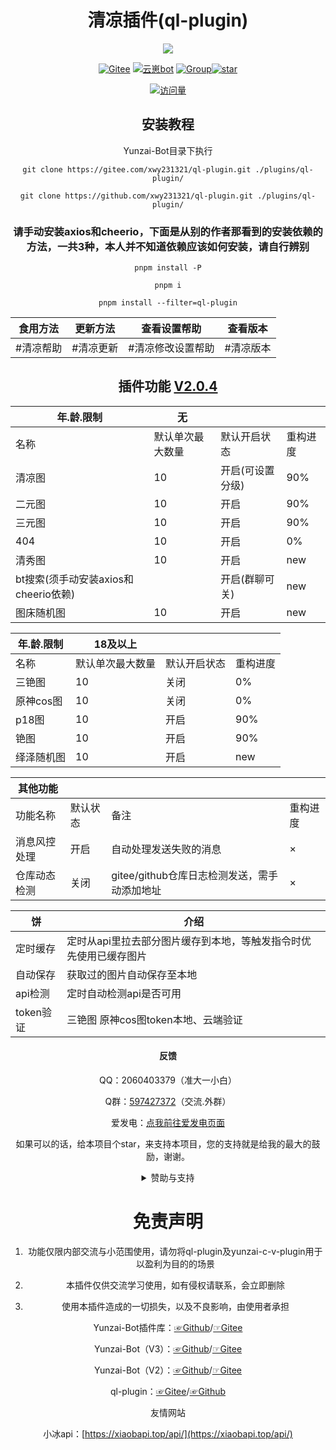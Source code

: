 <div align="center">
<h1>清凉插件(ql-plugin)</h1>

<a href="https://www.murphysec.com/console/report/1671125207802994688/1671125207849132032" alt="Security Status"><img src="https://www.murphysec.com/platform3/v31/badge/1671125207849132032.svg" /></a>

[![Gitee](https://img.shields.io/badge/Gitee-清凉插件-black?style=flat-square&logo=gitee)](https://gitee.com/xwy231321/ql-plugin) [![云崽bot](https://img.shields.io/badge/云崽-v3.0.0-black?style=flat-square&logo=dependabot)](https://gitee.com/Le-niao/Yunzai-Bot) [![Group](https://img.shields.io/badge/群号-597427372-red?style=flat-square&logo=GroupMe&logoColor=white)](https://jq.qq.com/?_wv=1027&k=rPN5Kmfx)<a href='https://gitee.com/xwy231321/ql-plugin/stargazers'><img src='https://gitee.com/xwy231321/ql-plugin/badge/star.svg?theme=dark' alt='star'></img></a>

[![访问量](https://profile-counter.glitch.me/ql-plugin/count.svg)](https://gitee.com/xwy231321/ql-plugin)


## 安装教程

Yunzai-Bot目录下执行

```
git clone https://gitee.com/xwy231321/ql-plugin.git ./plugins/ql-plugin/

```
```
git clone https://github.com/xwy231321/ql-plugin.git ./plugins/ql-plugin/

```

### 请手动安装axios和cheerio，下面是从别的作者那看到的安装依赖的方法，一共3种，本人并不知道依赖应该如何安装，请自行辨别
```
pnpm install -P
```
```
pnpm i
```
```
pnpm install --filter=ql-plugin
```


| 食用方法 | 更新方法 | 查看设置帮助 | 查看版本 |
| :------: | :------: | :----: | :---: |
| #清凉帮助 | #清凉更新 | #清凉修改设置帮助 | #清凉版本 |



## 插件功能 [V2.0.4](./CHANGELOG.md)


| 年.龄.限制 | 无 | | |
|----|---------|-----|-----|
| 名称 | 默认单次最大数量 | 默认开启状态 | 重构进度 |
| 清凉图 | 10 | 开启(可设置分级) | 90% |
| 二元图 | 10 | 开启 | 90% |
| 三元图 | 10 | 开启 | 90% |
| 404 | 10 | 开启 | 0% |
| 清秀图 | 10 | 开启 | new |
| bt搜索(须手动安装axios和cheerio依赖) |  | 开启(群聊可关) | new |
| 图床随机图 | 10 | 开启 | new |


| 年.龄.限制 | 18及以上 | | |
|---|---|---|---|
| 名称 | 默认单次最大数量 | 默认开启状态 | 重构进度 |
| 三铯图 | 10 | 关闭 | 0% |
| 原神cos图 | 10 | 关闭 | 0% |
| p18图 | 10 | 开启 | 90% |
| 铯图 | 10 | 开启 | 90% |
| 绎泽随机图 | 10 | 开启 | new |

| 其他功能 | | | |
|--|--|--|---|
| 功能名称 | 默认状态 | 备注 | 重构进度 |
| 消息风控处理 | 开启 | 自动处理发送失败的消息 | × |
| 仓库动态检测 | 关闭 | gitee/github仓库日志检测发送，需手动添加地址 | × |

| 饼 | 介绍 |
|----|-----|
| 定时缓存 | 定时从api里拉去部分图片缓存到本地，等触发指令时优先使用已缓存图片 |
| 自动保存 | 获取过的图片自动保存至本地 |
| api检测 | 定时自动检测api是否可用 |
| token验证 | 三铯图 原神cos图token本地、云端验证 |


#### 反馈

QQ：2060403379（准大一小白）

Q群：[597427372](https://jq.qq.com/?_wv=1027&k=rPN5Kmfx)（交流.外群）

爱发电：[点我前往爱发电页面](https://afdian.net/a/xwy231321/plan)

如果可以的话，给本项目个star，来支持本项目，您的支持就是给我的最大的鼓励，谢谢。

<details><summary>赞助与支持</summary>

由于插件性质特殊，内群**分享交流**只提供给开发者/赞助商等有贡献人士，在此也感谢大家一路的支持

#### 支持与赞助

鸣谢（排名不分先后）

| 名单  | 主要贡献      |
|-----|-----------|
| 小飞  | 消息风控处理等   |
| 星念  | 仓库动态检测 |
| Parker Liang  | 图库支持 |
| 绎泽  | 图床支持 |

#### 赞助

**赞助方式请联系作者**


#### 推荐修改配置使用：

蓝奏云：[☞Windows](https://xwy2.lanzouf.com/ipg2u0im7ybi)/[☞Android](https://xwy2.lanzouf.com/iABUt0im7y8f)密码；1234，蓝奏云无法打开自行百度解决办法

gitee仓库：[☞Windows](https://gitee.com/xwy231321/cv-plugins-in-resources/blob/master/PC%E7%AB%AF%E4%BA%91%E5%B4%BDjs%E6%8F%92%E4%BB%B6%E7%BC%96%E8%BE%91%E5%99%A8.rar)/[☞Android](https://gitee.com/xwy231321/cv-plugins-in-resources/blob/master/NMM_1.12.6.apk)

注：软件源于网络

</details>

# 免责声明

1) 功能仅限内部交流与小范围使用，请勿将ql-plugin及yunzai-c-v-plugin用于以盈利为目的的场景

2) 本插件仅供交流学习使用，如有侵权请联系，会立即删除

3) 使用本插件造成的一切损失，以及不良影响，由使用者承担



Yunzai-Bot插件库：[☞Github](https://github.com/yhArcadia/Yunzai-Bot-plugins-index)/[☞Gitee](https://gitee.com/yhArcadia/Yunzai-Bot-plugins-index)

Yunzai-Bot（V3）：[☞Github](https://github.com/Le-niao/Yunzai-Bot)/[☞Gitee](https://gitee.com/Le-niao/Yunzai-Bot) 

Yunzai-Bot（V2）：[☞Github](https://github.com/yoimiya-kokomi/Yunzai-Bot)/[☞Gitee](https://gitee.com/yoimiya-kokomi/Yunzai-Bot) 

ql-plugin：[☞Gitee](https://gitee.com/xwy231321/ql-plugin)/[☞Github](https://github.com/xwy231321/ql-plugin)


友情网站

小冰api：[https://xiaobapi.top/api/](https://xiaobapi.top/api/)


</div>